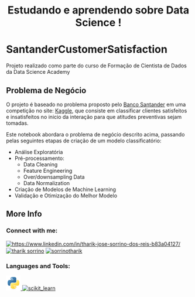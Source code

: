 <h1 align="center">Estudando e aprendendo sobre Data Science !</h1>

# SantanderCustomerSatisfaction

Projeto realizado como parte do curso de Formação de Cientista de Dados da Data Science Academy


## Problema de Negócio

O projeto é baseado no problema proposto pelo [Banco Santander](https://www.santanderbank.com/home) em uma competição no site: [Kaggle](https://www.kaggle.com/competitions/santander-customer-satisfaction), que consiste em classificar clientes satisfeitos e insatisfeitos
no inicio da interação para que atitudes preventivas sejam tomadas. 

Este notebook abordara o problema de negócio descrito acima, passando pelas seguintes etapas de criação de um modelo classificatório:
- Análise Exploratória
- Pré-processamento:
    - Data Cleaning
    - Feature Engineering
    - Over/downsampling Data
    - Data Normalization
- Criação de Modelos de Machine Learning
- Validação e Otimização do Melhor Modelo



## More Info

<h3 align="left">Connect with me:</h3>
<p align="left">
<a href="https://www.linkedin.com/in/tharik-jose-sorrino-dos-reis-b83a04127/" target="blank"><img align="center" src="https://raw.githubusercontent.com/rahuldkjain/github-profile-readme-generator/master/src/images/icons/Social/linked-in-alt.svg" alt="https://www.linkedin.com/in/tharik-jose-sorrino-dos-reis-b83a04127/" height="30" width="40" /></a>
<a href="https://kaggle.com/thariksorrino" target="blank"><img align="center" src="https://raw.githubusercontent.com/rahuldkjain/github-profile-readme-generator/master/src/images/icons/Social/kaggle.svg" alt="tharik sorrino" height="30" width="40" /></a>
<a href="https://www.hackerrank.com/sorrinotharik" target="blank"><img align="center" src="https://raw.githubusercontent.com/rahuldkjain/github-profile-readme-generator/master/src/images/icons/Social/hackerrank.svg" alt="sorrinotharik" height="30" width="40" /></a>
</p>

<h3 align="left">Languages and Tools:</h3>
<p align="left"> <a href="https://www.python.org" target="_blank" rel="noreferrer"> <img src="https://raw.githubusercontent.com/devicons/devicon/master/icons/python/python-original.svg" alt="python" width="40" height="40"/> </a> <a href="https://scikit-learn.org/" target="_blank" rel="noreferrer"> <img src="https://upload.wikimedia.org/wikipedia/commons/0/05/Scikit_learn_logo_small.svg" alt="scikit_learn" width="40" height="40"/> </a> </p>

